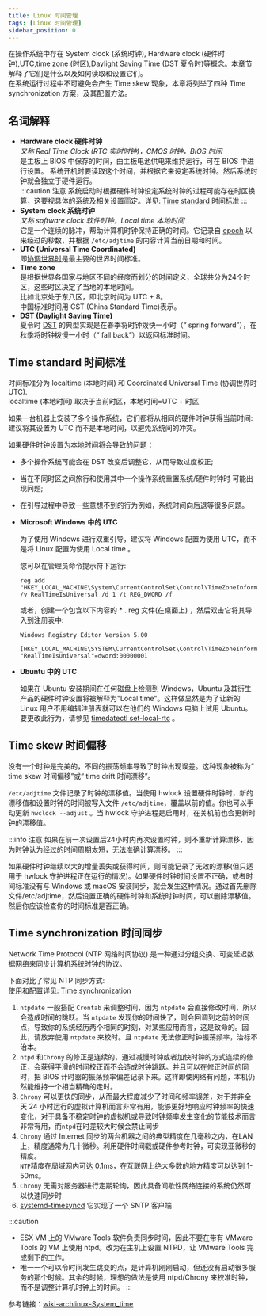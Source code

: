 ```yaml
---
title: Linux 时间管理
tags: [Linux 时间管理]
sidebar_position: 0
---
```

在操作系统中存在 System clock (系统时钟), Hardware clock (硬件时钟),UTC,time zone (时区),Daylight Saving Time (DST 夏令时)等概念。本章节解释了它们是什么以及如何读取和设置它们。  
在系统运行过程中不可避免会产生 Time skew 现象，本章将列举了四种 Time synchronization 方案，及其配置方法。

## 名词解释
- **Hardware clock 硬件时钟**  
    *又称 Real Time Clock (RTC 实时时钟)，CMOS 时钟，BIOS 时间*  
	是主板上 BIOS 中保存的时间，由主板电池供电来维持运行，可在 BIOS 中进行设置。
	系统开机时要读取这个时间，并根据它来设定系统时钟。然后系统时钟就会独立于硬件运行。  
	:::caution 注意
	系统启动时根据硬件时钟设定系统时钟的过程可能存在时区换算，这要视具体的系统及相关设置而定。详见: [Time standard 时间标准](#time-standard-时间标准)
	:::
- **System clock 系统时钟**  
	*又称 software clock 软件时钟，Local time 本地时间*   
	它是一个连续的脉冲，帮助计算机时钟保持正确的时间。它记录自 [epoch](https://www.computerhope.com/jargon/e/epoch.htm) 以来经过的秒数，并根据 `/etc/adjtime` 的内容计算当前日期和时间。
- **UTC (Universal Time Coordinated)**  
  即[协调世界时](https://zh.wikipedia.org/zh-hans/%E5%8D%8F%E8%B0%83%E4%B8%96%E7%95%8C%E6%97%B6)是最主要的世界时间标准。
- **Time zone**  
	是根据世界各国家与地区不同的经度而划分的时间定义，全球共分为24个时区，这些时区决定了当地的本地时间。  
	比如北京处于东八区，即北京时间为 UTC + 8。  
    中国标准时间用 CST (China Standard Time)表示。
- **DST (Daylight Saving Time)**  
	夏令时 [DST](https://en.wikipedia.org/wiki/Daylight_saving_time) 的典型实现是在春季将时钟拨快一小时（“ spring forward”），在秋季将时钟拨慢一小时（“ fall back”）以返回标准时间。

## Time standard 时间标准

时间标准分为 localtime (本地时间) 和 Coordinated Universal Time (协调世界时 UTC).  
localtime (本地时间) 取决于当前时区，本地时间=UTC + 时区

如果一台机器上安装了多个操作系统，它们都将从相同的硬件时钟获得当前时间:  
建议将其设置为 UTC 而不是本地时间，以避免系统间的冲突。

如果硬件时钟设置为本地时间将会导致的问题：
- 多个操作系统可能会在 DST 改变后调整它，从而导致过度校正; 
- 当在不同时区之间旅行和使用其中一个操作系统重置系统/硬件时钟时 可能出现问题;
- 在引导过程中导致一些意想不到的行为例如，系统时间向后退等很多问题。


- **Microsoft Windows 中的 UTC**
  
  为了使用 Windows 进行双重引导，建议将 Windows 配置为使用 UTC，而不是将 Linux 配置为使用 Local time 。

  您可以在管理员命令提示符下运行:
  ```
  reg add "HKEY_LOCAL_MACHINE\System\CurrentControlSet\Control\TimeZoneInformation" /v RealTimeIsUniversal /d 1 /t REG_DWORD /f
  ```
  或者，创建一个包含以下内容的 * . reg 文件(在桌面上) ，然后双击它将其导入到注册表中:
  ```
  Windows Registry Editor Version 5.00

  [HKEY_LOCAL_MACHINE\SYSTEM\CurrentControlSet\Control\TimeZoneInformation]
  "RealTimeIsUniversal"=dword:00000001
  ```

- **Ubuntu 中的 UTC**
  
  如果在 Ubuntu 安装期间在任何磁盘上检测到 Windows，Ubuntu 及其衍生产品的硬件时钟设置将被解释为"Local time"。这样做显然是为了让新的 Linux 用户不用编辑注册表就可以在他们的 Windows 电脑上试用 Ubuntu。要更改此行为，请参见 [timedatectl set-local-rtc](./常用命令#timedatectl) 。

## Time skew 时间偏移

没有一个时钟是完美的，不同的振荡频率导致了时钟出现误差。这种现象被称为“ time skew 时间偏移”或“ time drift 时间漂移”。

`/etc/adjtime` 文件记录了时钟的漂移值。当使用 hwlock 设置硬件时钟时，新的漂移值和设置时钟的时间被写入文件 `/etc/adjtime`，覆盖以前的值。你也可以手动更新 `hwclock --adjust` 。当 hwlock 守护进程是启用时，在关机前也会更新时钟的漂移值。

:::info 注意
如果在前一次设置后24小时内再次设置时钟，则不重新计算漂移，因为时钟认为经过的时间周期太短，无法准确计算漂移。
:::

如果硬件时钟继续以大的增量丢失或获得时间，则可能记录了无效的漂移(但只适用于 hwlock 守护进程正在运行的情况)。如果硬件时钟时间设置不正确，或者时间标准没有与 Windows 或 macOS 安装同步，就会发生这种情况。通过首先删除文件/etc/adjtime，然后设置正确的硬件时钟和系统时钟时间，可以删除漂移值。然后你应该检查你的时间标准是否正确。

## Time synchronization 时间同步

Network Time Protocol (NTP 网络时间协议) 是一种通过分组交换、可变延迟数据网络来同步计算机系统时钟的协议。

下面对比了常见 NTP 同步方式:  
使用和配置详见: [Time synchronization](./时间同步.md)

1. `ntpdate` 一般搭配 `Crontab` 来调整时间，因为 `ntpdate` 会直接修改时间，所以会造成时间的跳跃。当 `ntpdate` 发现你的时间快了，则会回调到之前的时间点，导致你的系统经历两个相同的时刻，对某些应用而言，这是致命的。因此，请放弃使用 `ntpdate` 来校时。且 `ntpdate` 无法修正时钟振荡频率，治标不治本。
2.  `ntpd` 和`Chrony` 的修正是连续的，通过减慢时钟或者加快时钟的方式连续的修正，会获得平滑的时间校正而不会造成时钟跳跃。并且可以在修正时间的同时，把 BIOS 计时器的振荡频率偏差记录下来。这样即使网络有问题，本机仍然能维持一个相当精确的走时。
3. `Chrony` 可以更快的同步，从而最大程度减少了时间和频率误差，对于并非全天 24 小时运行的虚拟计算机而言非常有用，能够更好地响应时钟频率的快速变化，对于具备不稳定时钟的虚拟机或导致时钟频率发生变化的节能技术而言非常有用，而`ntpd`在时差较大时候会禁止同步
4. `Chrony` 通过 Internet 同步的两台机器之间的典型精度在几毫秒之内，在LAN上，精度通常为几十微秒。利用硬件时间戳或硬件参考时钟，可实现亚微秒的精度。  
   `NTP`精度在局域网内可达 0.1ms，在互联网上绝大多数的地方精度可以达到 1-50ms。
5. `Chrony` 无需对服务器进行定期轮询，因此具备间歇性网络连接的系统仍然可以快速同步时
6. [systemd-timesyncd](https://unix.stackexchange.com/questions/504381/chrony-vs-systemd-timesyncd-what-are-the-differences-and-use-cases-as-ntp-cli) 它实现了一个 SNTP 客户端

:::caution
- ESX VM 上的 VMware Tools 软件负责同步时间，因此不要在带有 VMware Tools 的 VM 上使用 ntpd。改为在主机上设置 NTPD，让 VMware Tools 完成剩下的工作。
- 唯一一个可以令时间发生跳变的点，是计算机刚刚启动，但还没有启动很多服务的那个时候。其余的时候，理想的做法是使用 ntpd/Chrony 来校准时钟，而不是调整计算机时钟上的时间。
:::


参考链接：[wiki-archlinux-System_time](https://wiki.archlinux.org/title/System_time) 